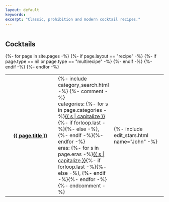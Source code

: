 ```yaml
---
layout: default
keywords:
excerpt: "Classic, prohibition and modern cocktail recipes."
---
```


<div class="row">
    <div class="full column"> 
        <h2>Cocktails</h2>
        <table style="width:100%;">
        {%- for page in site.pages -%}
            {%- if page.layout == "recipe" -%}
            {%- if page.type == nil or page.type == "multirecipe" -%}
            <tr>
            <th class="no-border" style="width:35%;">
                <a href="{{ page.url | prepend: site.baseurl }}">
                {{ page.title }}
                </a>
            </th>
            <td class="no-border" style="width:30%;">
                {%- include category_search.html -%}
                {%- comment -%}<br>
                categories: {%- for s in page.categories -%}<a href="/cocktails/category/{{s}}_cocktails.html">{{ s | capitalize }}</a>{%- if forloop.last -%}{%- else -%}, {%- endif -%}{%- endfor -%}<br>
                eras: {%- for s in page.eras -%}<a href="/cocktails/era/{{s}}.html">{{ s | capitalize }}</a>{%- if forloop.last -%}{%- else -%}, {%- endif -%}{%- endfor -%}
                {%- endcomment -%}
            </td>
            <td class="no-border stars" style="width:35%">
                {%- include edit_stars.html name="John" -%}
            </td>
            </tr>
            {%- endif -%}
            {%- endif -%}
        {%- endfor -%}
        </table>
    </div><!-- /div full -->

</div><!-- /div row -->

